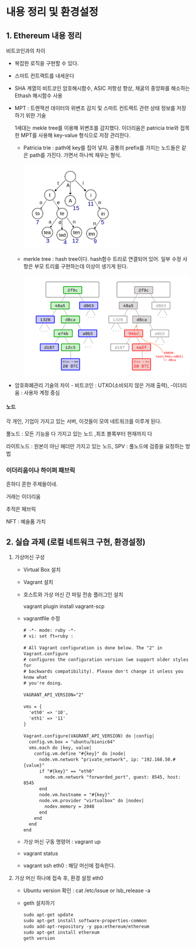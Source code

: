 # 내용 정리 및 환경설정

## 1. Ethereum 내용 정리

비트코인과의 차이

- 복잡한 로직을 구현할 수 있다.

- 스마트 컨트랙트를 내세운다

- SHA 계열의 비트코인 암호해시함수, ASIC 저항성 향상, 채굴의 중앙화를 해소하는 Ethash 해시함수 사용

- MPT : 트랜잭션 데이터의 위변조 감지 및 스마트 컨트랙트 관련 상태 정보를 저장하기 위한 기술

  1세대는 mekle tree를 이용해 위변조를 감지했다. 이더리움은 patricia trie와 접목한 MPT를 사용해 key-value 형식으로 저장 관리한다.

  - Patricia trie : path에 key를 집어 넣자. 공통의 prefix를 가지는 노드들은 같은 path를 가진다. 가면서 하나씩 채우는 형식. 

    <img src="2021-08-30[PJT2_SUB1].assets/image-20210830182740416.png" alt="image-20210830182740416" style="zoom:67%;" />

  - merkle tree : hash tree이다. hash함수 트리로 연결되어 있어. 일부 수정 사항은 부모 트리를 구현하는데 이상이 생기게 된다.

    <img src="2021-08-30[PJT2_SUB1].assets/image-20210830182754806.png" alt="image-20210830182754806" style="zoom:67%;" />

- 암호화폐관리 기술의 차이 - 비트코인 : UTXO(소비되지 않은 거래 출력), -이더리움 : 사용자 계정 중심



#### 노드

각 개인, 기업이 가지고 있는 서버, 이것들이 모여 네트워크를 이루게 된다.

풀노드 : 모든 기능을 다 가지고 있는 노드 ,최초 블록부터 현재까지 다

라이트노드 : 원본이 아닌 헤더만 가지고 있는 노드, SPV : 풀노드에 검증을 요청하는 방법



### 이더리움이나 하이퍼 패브릭

흔하디 흔한 주제들이네. 

거래는 이더리움

추적은 패브릭

NFT : 예술품 가치



## 2. 실습 과제 (로컬 네트워크 구현, 환경설정)

1. 가상머신 구성
   - Virtual Box 설치
   
   - Vagrant 설치
   
   - 호스트와 가상 머신 간 파일 전송 플러그인 설치
   
     vagrant plugin install vagrant-scp
   
   - vagrantfile 수정
   
     ```
     # -*- mode: ruby -*-
     # vi: set ft=ruby :
     
     # All Vagrant configuration is done below. The "2" in Vagrant.configure
     # configures the configuration version (we support older styles for
     # backwards compatibility). Please don't change it unless you know what
     # you're doing.
     
     VAGRANT_API_VERSION="2"
     
     vms = {
       'eth0' => '10',
       'eth1' => '11'
     }
     
     Vagrant.configure(VAGRANT_API_VERSION) do |config|
       config.vm.box = "ubuntu/bionic64"
       vms.each do |key, value|
         config.vm.define "#{key}" do |node|
           node.vm.network "private_network", ip: "192.168.50.#{value}"
           if "#{key}" == "eth0"
             node.vm.network "forwarded_port", guest: 8545, host: 8545
           end
           node.vm.hostname = "#{key}"
           node.vm.provider "virtualbox" do |nodev|
             nodev.memory = 2048
           end
         end
       end
     end
     
     ```
   
   - 가상 머신 구동 명령어 : vagrant up
   
   - vagrant status
   
   - vagrant ssh eth0 : 해당 머신에 접속한다.
   
2. 가상 머신 하나에 접속 후, 환경 설정 eth0

   - Ubuntu version 확인 : cat /etc/issue    or   lsb_release -a

   - geth 설치하기

     ```
     sudo apt-get update
     sudo apt-get install software-properties-common
     sudo add-apt-repository -y ppa:ethereum/ethereum
     sudo apt-get install ethereum
     geth version
     ```

     

